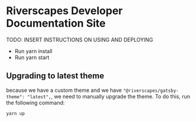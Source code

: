 # Riverscapes Developer Documentation Site 

TODO: INSERT INSTRUCTIONS ON USING AND DEPLOYING

- Run yarn install
- Run yarn start

## Upgrading to latest theme

because we have a custom theme and we have `"@riverscapes/gatsby-theme": "latest",`, we need to manually upgrade the theme.  To do this, run the following command:

```bash
yarn up
